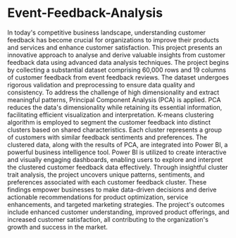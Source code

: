 # Event-Feedback-Analysis

In today's competitive business landscape, understanding customer feedback has become crucial 
for organizations to improve their products and services and enhance customer satisfaction. This 
project presents an innovative approach to analyse and derive valuable insights from customer 
feedback data using advanced data analysis techniques.
The project begins by collecting a substantial dataset comprising 60,000 rows and 19 columns of 
customer feedback from event feedback reviews. The dataset undergoes rigorous validation and 
preprocessing to ensure data quality and consistency.
To address the challenge of high dimensionality and extract meaningful patterns, Principal 
Component Analysis (PCA) is applied. PCA reduces the data's dimensionality while retaining its 
essential information, facilitating efficient visualization and interpretation. K-means clustering 
algorithm is employed to segment the customer feedback into distinct clusters based on shared 
characteristics. Each cluster represents a group of customers with similar feedback sentiments and 
preferences.
The clustered data, along with the results of PCA, are integrated into Power BI, a powerful 
business intelligence tool. Power BI is utilized to create interactive and visually engaging 
dashboards, enabling users to explore and interpret the clustered customer feedback data 
effectively.
Through insightful cluster trait analysis, the project uncovers unique patterns, sentiments, and 
preferences associated with each customer feedback cluster. These findings empower businesses to 
make data-driven decisions and derive actionable recommendations for product optimization, 
service enhancements, and targeted marketing strategies.
The project's outcomes include enhanced customer understanding, improved product offerings, and 
increased customer satisfaction, all contributing to the organization's growth and success in the 
market.
